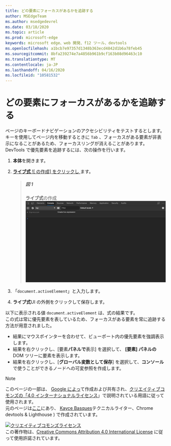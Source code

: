 ```yaml
---
title: どの要素にフォーカスがあるかを追跡する
author: MSEdgeTeam
ms.author: msedgedevrel
ms.date: 03/18/2020
ms.topic: article
ms.prod: microsoft-edge
keywords: microsoft edge、web 開発、f12 ツール、devtools
ms.openlocfilehash: a1bcb7e97357d1348b363ecd4842d1b6a78feb45
ms.sourcegitcommit: 8bfa239274e7a4856b961b9cf163b08d96463c10
ms.translationtype: MT
ms.contentlocale: ja-JP
ms.lasthandoff: 04/16/2020
ms.locfileid: "10581532"
---
```

<!-- Copyright Kayce Basques 

   Licensed under the Apache License, Version 2.0 (the "License");
   you may not use this file except in compliance with the License.
   You may obtain a copy of the License at

       https://www.apache.org/licenses/LICENSE-2.0

   Unless required by applicable law or agreed to in writing, software
   distributed under the License is distributed on an "AS IS" BASIS,
   WITHOUT WARRANTIES OR CONDITIONS OF ANY KIND, either express or implied.
   See the License for the specific language governing permissions and
   limitations under the License.  -->  





# どの要素にフォーカスがあるかを追跡する   



ページのキーボードナビゲーションのアクセシビリティをテストするとします。  キーを使用してページ内を移動するときに `Tab` 、フォーカスがある要素が非表示になることがあるため、フォーカスリングが消えることがあります。  DevTools で優先要素を追跡するには、次の操作を行います。  

1.  **本体**を開きます。  
1.  [**ライブ式** ![ の作成] をクリックし ][ImageCreateIcon] ます。  

    > ##### 図 1  
    > **ライブ式**の作成  
    > ![ライブ式の作成][ImageLiveExpression]  
    
1.  「`document.activeElement`」と入力します。
1.  **ライブ式**UI の外側をクリックして保存します。

以下に表示される値 `document.activeElement` は、式の結果です。  
この式は常に優先要素を表しているため、フォーカスがある要素を常に追跡する方法が用意されました。  

*   結果にマウスポインターを合わせて、ビューポート内の優先要素を強調表示します。  
*   結果を右クリックし、[要素**パネルで**表示] を選択して、 **[要素] パネルの**DOM ツリーに要素を表示します。  
*   結果を右クリックし、[**グローバル変数として保存**] を選択して、**コンソール**で使うことができるノードへの可変参照を作成します。  

<!--## Feedback   -->  



<!-- image links -->  

[ImageCreateIcon]: /microsoft-edge/devtools-guide-chromium/media/create-live-expression-icon.msft.png  

[ImageLiveExpression]: /microsoft-edge/devtools-guide-chromium/media/accessibility-console-create-live-expression-empty.msft.png "図 1: ライブ式の作成"  

<!-- links -->  

> [!NOTE]
> このページの一部は、 [Google によっ][GoogleSitePolicies]て作成および共有され、[クリエイティブコモンズの「4.0 インターナショナルライセンス][CCA4IL]」で説明されている用語に従って使用されます。  
> 元のページは[ここ](https://developers.google.com/web/tools/chrome-devtools/accessibility/focus)にあり、 [Kayce Basques][KayceBasques]テクニカルライター、Chrome devtools & Lighthouse \) で作成されています。  

[![クリエイティブコモンズライセンス][CCby4Image]][CCA4IL]  
この著作物は、[Creative Commons Attribution 4.0 International License][CCA4IL] に従って使用許諾されています。  

[CCA4IL]: https://creativecommons.org/licenses/by/4.0  
[CCby4Image]: https://i.creativecommons.org/l/by/4.0/88x31.png  
[GoogleSitePolicies]: https://developers.google.com/terms/site-policies  
[KayceBasques]: https://developers.google.com/web/resources/contributors/kaycebasques  
